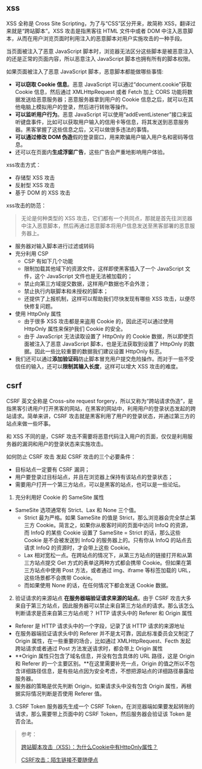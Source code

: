 ## xss
XSS 全称是 Cross Site Scripting，为了与“CSS”区分开来，故简称 XSS，翻译过来就是“跨站脚本”。XSS 攻击是指黑客往 HTML 文件中或者 DOM 中注入恶意脚本，从而在用户浏览页面时利用注入的恶意脚本对用户实施攻击的一种手段。

当页面被注入了恶意 JavaScript 脚本时，浏览器无法区分这些脚本是被恶意注入的还是正常的页面内容，所以恶意注入 JavaScript 脚本也拥有所有的脚本权限。

如果页面被注入了恶意 JavaScript 脚本，恶意脚本都能做哪些事情:
- **可以窃取 Cookie 信息**。恶意 JavaScript 可以通过“document.cookie”获取 Cookie 信息，然后通过 XMLHttpRequest 或者 Fetch 加上 CORS 功能将数据发送给恶意服务器；恶意服务器拿到用户的 Cookie 信息之后，就可以在其他电脑上模拟用户的登录，然后进行转账等操作。
- **可以监听用户行为**。恶意 JavaScript 可以使用“addEventListener”接口来监听键盘事件，比如可以获取用户输入的信用卡等信息，将其发送到恶意服务器。黑客掌握了这些信息之后，又可以做很多违法的事情。
- **可以通过修改 DOM 伪造**假的登录窗口，用来欺骗用户输入用户名和密码等信息。
- 还可以在页面内**生成浮窗广告**，这些广告会严重地影响用户体验。

xss攻击方式：
- 存储型 XSS 攻击
- 反射型 XSS 攻击
- 基于 DOM 的 XSS 攻击

xss攻击的防范：
> 无论是何种类型的 XSS 攻击，它们都有一个共同点，那就是首先往浏览器中注入恶意脚本，然后再通过恶意脚本将用户信息发送至黑客部署的恶意服务器上。
- 服务器对输入脚本进行过滤或转码
- 充分利用 CSP
    - CSP 有如下几个功能
    - 限制加载其他域下的资源文件，这样即使黑客插入了一个 JavaScript 文件，这个 JavaScript 文件也是无法被加载的；
    - 禁止向第三方域提交数据，这样用户数据也不会外泄；
    - 禁止执行内联脚本和未授权的脚本；
    - 还提供了上报机制，这样可以帮助我们尽快发现有哪些 XSS 攻击，以便尽快修复问题。
- 使用 HttpOnly 属性
    - 由于很多 XSS 攻击都是来盗用 Cookie 的，因此还可以通过使用 HttpOnly 属性来保护我们 Cookie 的安全。
    - 由于 JavaScript 无法读取设置了 HttpOnly 的 Cookie 数据，所以即使页面被注入了恶意 JavaScript 脚本，也是无法获取到设置了 HttpOnly 的数据。因此一些比较重要的数据我们建议设置 HttpOnly 标志。
- 我们还可以通过**添加验证码**防止脚本冒充用户提交危险操作。而对于一些不受信任的输入，还可以**限制其输入长度**，这样可以增大 XSS 攻击的难度。

## csrf
CSRF 英文全称是 Cross-site request forgery，所以又称为“跨站请求伪造”，是指黑客引诱用户打开黑客的网站，在黑客的网站中，利用用户的登录状态发起的跨站请求。简单来讲，CSRF 攻击就是黑客利用了用户的登录状态，并通过第三方的站点来做一些坏事。

和 XSS 不同的是，CSRF 攻击不需要将恶意代码注入用户的页面，仅仅是利用服务器的漏洞和用户的登录状态来实施攻击。

如何防止 CSRF 攻击
发起 CSRF 攻击的三个必要条件：
- 目标站点一定要有 CSRF 漏洞；
- 用户要登录过目标站点，并且在浏览器上保持有该站点的登录状态；
- 需要用户打开一个第三方站点，可以是黑客的站点，也可以是一些论坛。

1. 充分利用好 Cookie 的 SameSite 属性
- SameSite 选项通常有 Strict、Lax 和 None 三个值。
    - Strict 最为严格。如果 SameSite 的值是 Strict，那么浏览器会完全禁止第三方 Cookie。简言之，如果你从极客时间的页面中访问 InfoQ 的资源，而 InfoQ 的某些 Cookie 设置了 SameSite = Strict 的话，那么这些 Cookie 是不会被发送到 InfoQ 的服务器上的。只有你从 InfoQ 的站点去请求 InfoQ 的资源时，才会带上这些 Cookie。
    - Lax 相对宽松一点。在跨站点的情况下，从第三方站点的链接打开和从第三方站点提交 Get 方式的表单这两种方式都会携带 Cookie。但如果在第三方站点中使用 Post 方法，或者通过 img、iframe 等标签加载的 URL，这些场景都不会携带 Cookie。
    - 而如果使用 None 的话，在任何情况下都会发送 Cookie 数据。

2. 验证请求的来源站点
**在服务器端验证请求来源的站点**。由于 CSRF 攻击大多来自于第三方站点，因此服务器可以禁止来自第三方站点的请求。那么该怎么判断请求是否来自第三方站点呢？
HTTP 请求头中的 Referer 和 Origin 属性
- Referer 是 HTTP 请求头中的一个字段，记录了该 HTTP 请求的来源地址
- 在服务器端验证请求头中的 Referer 并不是太可靠，因此标准委员会又制定了 Origin 属性，在一些重要的场合，比如通过 XMLHttpRequest、Fecth 发起跨站请求或者通过 Post 方法发送请求时，都会带上 Origin 属性
- **Origin 属性只包含了域名信息，并没有包含具体的 URL 路径，这是 Origin 和 Referer 的一个主要区别。**在这里需要补充一点，Origin 的值之所以不包含详细路径信息，是有些站点因为安全考虑，不想把源站点的详细路径暴露给服务器。
- 服务器的策略是优先判断 Origin，如果请求头中没有包含 Origin 属性，再根据实际情况判断是否使用 Referer 值。

3. CSRF Token
服务器先生成一个 CSRF Token，在浏览器端如果要发起转账的请求，那么需要带上页面中的 CSRF Token，然后服务器会验证该 Token 是否合法。


> 参考：
>
> [跨站脚本攻击（XSS）：为什么Cookie中有HttpOnly属性？](https://time.geekbang.org/column/article/154110)
>
> [CSRF攻击：陌生链接不要随便点](https://time.geekbang.org/column/article/152807)